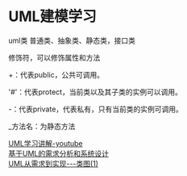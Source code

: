 # UML建模学习

uml类
普通类、抽象类、静态类，接口类

修饰符，可以修饰属性和方法

+：代表public，公共可调用。

'#'：代表protect，当前类以及其子类的实例可以调用。

-：代表private，代表私有，只有当前类的实例可调用。

_方法名：为静态方法

[UML学习讲解-youtube](https://www.youtube.com/watch?v=zid-MVo7M-E&ab_channel=Lucidchart)  
[基于UML的需求分析和系统设计](http://www.uml.org.cn/modeler/202108052.asp?artid=24262)  
[UML从需求到实现---类图(1)](https://blog.51cto.com/u_15127557/4626044)